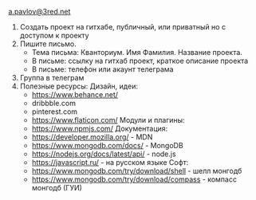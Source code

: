 a.pavlov@3red.net

1. Создать проект на гитхабе, публичный, или приватный но с доступом к проекту
2. Пишите письмо. 
    - Тема письма: Кванториум. Имя Фамилия. Название проекта. 
    - В письме: ссылку на гитхаб проект, краткое описание проекта
    - В письме: телефон или акаунт телеграма
3. Группа в телеграм
4. Полезные ресурсы:
    Дизайн, идеи:
    - https://www.behance.net/
    - dribbble.com
    - pinterest.com
    - https://www.flaticon.com/
    Модули и плагины:
    - https://www.npmjs.com/
    Документация:
    - https://developer.mozilla.org/ - MDN
    - https://www.mongodb.com/docs/ - MongoDB
    - https://nodejs.org/docs/latest/api/ - node.js
    - https://javascript.ru/ - на русском языке
    Софт:
    - https://www.mongodb.com/try/download/shell - шелл монгодб
    - https://www.mongodb.com/try/download/compass - компасс монгодб (ГУИ)
